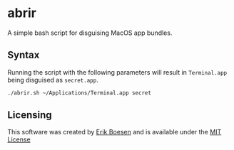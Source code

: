 # abrir
A simple bash script for disguising MacOS app bundles.

## Syntax
Running the script with the following parameters will result in `Terminal.app` being disguised as `secret.app`.
```sh
./abrir.sh ~/Applications/Terminal.app secret
```

## Licensing
This software was created by [Erik Boesen](https://github.com/ErikBoesen) and is available under the [MIT License](LICENSE)
